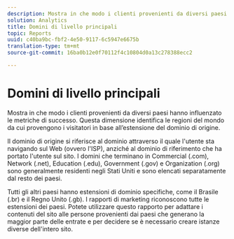 ```yaml
---
description: Mostra in che modo i clienti provenienti da diversi paesi hanno influenzato le metriche di successo. Questa dimensione identifica le regioni del mondo da cui provengono i visitatori in base all’estensione del dominio di origine.
solution: Analytics
title: Domini di livello principali
topic: Reports
uuid: c40ba9bc-fbf2-4e50-9117-6c5947e6675b
translation-type: tm+mt
source-git-commit: 16ba0b12e0f70112f4c10804d0a13c278388ecc2

---
```



# Domini di livello principali

Mostra in che modo i clienti provenienti da diversi paesi hanno influenzato le metriche di successo. Questa dimensione identifica le regioni del mondo da cui provengono i visitatori in base all’estensione del dominio di origine.

Il dominio di origine si riferisce al dominio attraverso il quale l'utente sta navigando sul Web (ovvero l'ISP), anziché al dominio di riferimento che ha portato l'utente sul sito. I domini che terminano in Commercial (.com), Network (.net), Education (.edu), Government (.gov) e Organization (.org) sono generalmente residenti negli Stati Uniti e sono elencati separatamente dal resto dei paesi.

Tutti gli altri paesi hanno estensioni di dominio specifiche, come il Brasile (.br) e il Regno Unito (.gb). I rapporti di marketing riconoscono tutte le estensioni dei paesi. Potete utilizzare questo rapporto per adattare i contenuti del sito alle persone provenienti dai paesi che generano la maggior parte delle entrate e per decidere se è necessario creare istanze diverse dell'intero sito.
